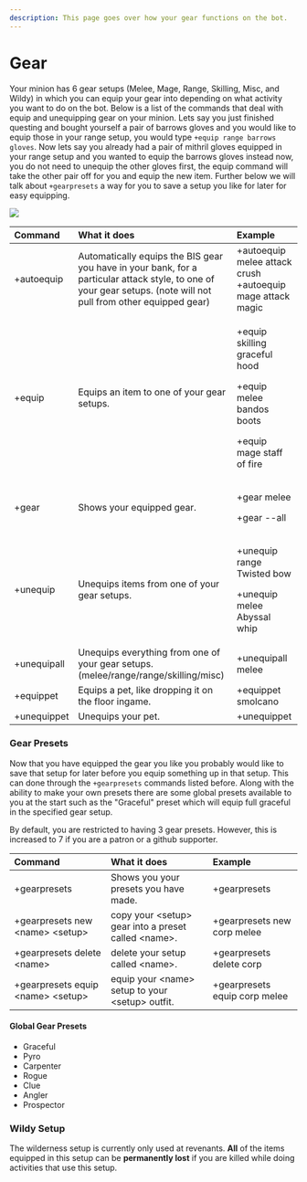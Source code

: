 ```yaml
---
description: This page goes over how your gear functions on the bot.
---
```


# Gear

Your minion has 6 gear setups \(Melee, Mage, Range, Skilling, Misc, and Wildy\) in which you can equip your gear into depending on what activity you want to do on the bot. Below is a list of the commands that deal with equip and unequipping gear on your minion. Lets say you just finished questing and bought yourself a pair of barrows gloves and you would like to equip those in your range setup, you would type `+equip range barrows gloves`. Now lets say you already had a pair of mithril gloves equipped in your range setup and you wanted to equip the barrows gloves instead now, you do not need to unequip the other gloves first, the equip command will take the other pair off for you and equip the new item. Further below we will talk about `+gearpresets` a way for you to save a setup you like for later for easy equipping.  
  


![](../.gitbook/assets/osbot.png)

<table>
  <thead>
    <tr>
      <th style="text-align:left">Command</th>
      <th style="text-align:left">What it does</th>
      <th style="text-align:left">Example</th>
    </tr>
  </thead>
  <tbody>
    <tr>
      <td style="text-align:left">+autoequip</td>
      <td style="text-align:left">Automatically equips the BIS gear you have in your bank, for a particular
        attack style, to one of your gear setups. (note will not pull from other
        equipped gear)</td>
      <td style="text-align:left">+autoequip melee attack crush +autoequip mage attack magic</td>
    </tr>
    <tr>
      <td style="text-align:left">+equip</td>
      <td style="text-align:left">Equips an item to one of your gear setups.</td>
      <td style="text-align:left">
        <p>+equip skilling graceful hood</p>
        <p>+equip melee bandos boots</p>
        <p>+equip mage staff of fire</p>
      </td>
    </tr>
    <tr>
      <td style="text-align:left">+gear</td>
      <td style="text-align:left">Shows your equipped gear.</td>
      <td style="text-align:left">
        <p>+gear melee</p>
        <p>+gear --all</p>
      </td>
    </tr>
    <tr>
      <td style="text-align:left">+unequip</td>
      <td style="text-align:left">Unequips items from one of your gear setups.</td>
      <td style="text-align:left">
        <p>+unequip range Twisted bow</p>
        <p>+unequip melee Abyssal whip</p>
      </td>
    </tr>
    <tr>
      <td style="text-align:left">+unequipall</td>
      <td style="text-align:left">Unequips everything from one of your gear setups. (melee/range/range/skilling/misc)</td>
      <td
      style="text-align:left">+unequipall melee</td>
    </tr>
    <tr>
      <td style="text-align:left">+equippet</td>
      <td style="text-align:left">Equips a pet, like dropping it on the floor ingame.</td>
      <td style="text-align:left">+equippet smolcano</td>
    </tr>
    <tr>
      <td style="text-align:left">+unequippet</td>
      <td style="text-align:left">Unequips your pet.</td>
      <td style="text-align:left">+unequippet</td>
    </tr>
  </tbody>
</table>

### Gear Presets

Now that you have equipped the gear you like you probably would like to save that setup for later before you equip something up in that setup. This can done through the `+gearpresets` commands listed before. Along with the ability to make your own presets there are some global presets available to you at the start such as the "Graceful" preset which will equip full graceful in the specified gear setup.  
  
By default, you are restricted to having 3 gear presets. However, this is increased to 7 if you are a patron or a github supporter.

| Command | What it does | Example |
| :--- | :--- | :--- |
| +gearpresets | Shows you your presets you have made. | +gearpresets |
| +gearpresets new  &lt;name&gt; &lt;setup&gt; | copy your &lt;setup&gt; gear into a preset called &lt;name&gt;. | +gearpresets new corp melee |
| +gearpresets delete  &lt;name&gt; | delete your setup called &lt;name&gt;. | +gearpresets delete corp |
| +gearpresets equip  &lt;name&gt; &lt;setup&gt; | equip your &lt;name&gt; setup to your &lt;setup&gt; outfit. | +gearpresets equip corp melee |

#### Global Gear Presets

* Graceful
* Pyro
* Carpenter
* Rogue
* Clue
* Angler
* Prospector

### Wildy Setup

The wilderness setup is currently only used at revenants. **All** of the items equipped in this setup can be **permanently lost** if you are killed while doing activities that use this setup.

